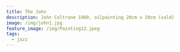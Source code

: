 ```yaml
---
title: The John
description: John Coltrane 1960, oilpainting 20cm x 20cm (sold)
image: /img/john1.jpg
feature_image: /img/Painting12.jpeg
tags:
  - jazz
---
```

